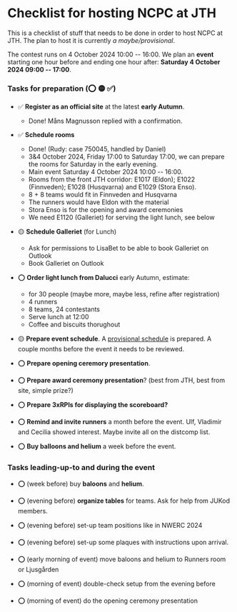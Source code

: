Checklist for hosting NCPC at JTH
=================================

This is a checklist of stuff
that needs to be done
in order to host NCPC at JTH.
The plan to host it is currently _a maybe/provisional_.

The contest runs on 4 October 2024 10:00 -- 16:00.
We plan an __event__ starting one hour before and ending one hour after:
__Saturday 4 October 2024 09:00 -- 17:00__.

### Tasks for preparation (⭕ 🟡 ✅)

* ✅ __Register as an official site__ at the latest __early Autumn__.
	- Done!  Måns Magnusson replied with a confirmation.

* ✅ __Schedule rooms__
	- Done! (Rudy: case 750045, handled by Daniel)
	- 3&4 October 2024, Friday 17:00 to Saturday 17:00,
	  we can prepare the rooms for Saturday in the early evening.
	- Main event Saturday 4 October 2024 10:00 -- 16:00.
	- Rooms from the front JTH corridor:
	  E1017 (Eldon);
	  E1022 (Finnveden);
	  E1028 (Husqvarna) and
	  E1029 (Stora Enso).
	- 8 + 8 teams would fit in Finnveden and Husqvarna
	- The runners would have Eldon with the material
	- Stora Enso is for the opening and award ceremonies
	- We need E1120 (Galleriet) for serving the light lunch, see below

* 🟡 __Schedule Galleriet__ (for Lunch)
	- Ask for permissions to LisaBet to be able to book Galleriet on Outlook
	- Book Galleriet on Outlook

* ⭕ __Order light lunch from Dalucci__ early Autumn, estimate:
	- for 30 people (maybe more, maybe less, refine after registration)
	- 4 runners
	- 8 teams, 24 contestants
	- Serve lunch at 12:00
	- Coffee and biscuits thorughout

* 🟡 __Prepare event schedule__.
     A [provisional schedule](.) is prepared.
	 A couple months before the event it needs to be reviewed.

* ⭕ __Prepare opening ceremory presentation__.

* ⭕ __Prepare award ceremony presentation__?
      (best from JTH, best from site, simple prize?)

* ⭕ __Prepare 3xRPIs for displaying the scoreboard?__

* ⭕ __Remind and invite runners__ a month before the event.
     Ulf, Vladimir and Cecilia showed interest.
	 Maybe invite all on the distcomp list.

* ⭕ __Buy balloons and helium__ a week before the event.


### __Tasks__ leading-up-to and __during the event__

* ⭕ (week before) buy __baloons__ and __helium__.

* ⭕ (evening before) __organize tables__ for teams.
     Ask for help from JUKod members.

* ⭕ (evening before) set-up team positions like in NWERC 2024

* ⭕ (evening before) set-up some plaques with
  instructions upon arrival.

* ⭕ (early morning of event) move baloons and helium to Runners room or Ljusgården

* ⭕ (morning of event) double-check setup from the evening before

* ⭕ (morning of event) do the opening ceremony presentation
